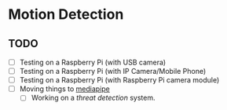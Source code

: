 # Motion Detection

## TODO

- [ ] Testing on a Raspberry Pi (with USB camera)
- [ ] Testing on a Raspberry Pi (with IP Camera/Mobile Phone)
- [ ] Testing on a Raspberry Pi (with Raspberry Pi camera module)
- [ ] Moving things to [mediapipe](https://google.github.io/mediapipe)
    - [ ] Working on a _threat detection_ system.